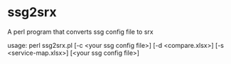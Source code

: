 # ssg2srx

A perl program that converts ssg config file to srx

usage:
perl ssg2srx.pl [-c \<your ssg config file\>] [-d \<compare.xlsx\>] [-s \<service-map.xlsx\>] [\<your ssg config file\>]
